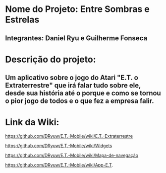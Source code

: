 # Nome do Projeto: Entre Sombras e Estrelas

<h2>Integrantes: Daniel Ryu e Guilherme Fonseca </h2>

# Descrição do projeto:
<h2>Um aplicativo sobre o jogo do Atari "E.T. o Extraterrestre" que irá falar tudo sobre ele, desde sua história até o porque e como se tornou o pior jogo de todos e o que fez a empresa falir.</h2>

# Link da Wiki:

https://github.com/DRyuw/E.T.-Mobile/wiki/E.T.-Extraterrestre

https://github.com/DRyuw/E.T.-Mobile/wiki/Widgets

https://github.com/DRyuw/E.T.-Mobile/wiki/Mapa-de-navegação

https://github.com/DRyuw/E.T.-Mobile/wiki/App-E.T.
